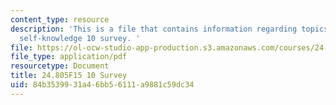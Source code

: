 ```yaml
---
content_type: resource
description: 'This is a file that contains information regarding topics in epistemology:
  self-knowledge 10 survey. '
file: https://ol-ocw-studio-app-production.s3.amazonaws.com/courses/24-805-topics-in-epistemology-self-knowledge-fall-2015/84b3539931a46bb56111a9881c59dc34_MIT24_805F15_10Survey.pdf
file_type: application/pdf
resourcetype: Document
title: 24.805F15 10 Survey
uid: 84b35399-31a4-6bb5-6111-a9881c59dc34
---
```

